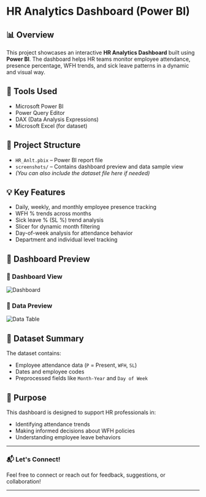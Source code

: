 # HR Analytics Dashboard (Power BI)

## 📊 Overview
This project showcases an interactive **HR Analytics Dashboard** built using **Power BI**. The dashboard helps HR teams monitor employee attendance, presence percentage, WFH trends, and sick leave patterns in a dynamic and visual way.

## 🧰 Tools Used
- Microsoft Power BI
- Power Query Editor
- DAX (Data Analysis Expressions)
- Microsoft Excel (for dataset)

## 📂 Project Structure
- `HR_Anlt.pbix` – Power BI report file
- `screenshots/` – Contains dashboard preview and data sample view
- *(You can also include the dataset file here if needed)*

## 💡 Key Features
- Daily, weekly, and monthly employee presence tracking
- WFH % trends across months
- Sick leave % (SL %) trend analysis
- Slicer for dynamic month filtering
- Day-of-week analysis for attendance behavior
- Department and individual level tracking

## 📸 Dashboard Preview

### 🔹 Dashboard View
![Dashboard](screenshots/dashboard_view.png)

### 🔹 Data Preview
![Data Table](screenshots/data_view.png)

## 📁 Dataset Summary
The dataset contains:
- Employee attendance data (`P` = Present, `WFH`, `SL`)
- Dates and employee codes
- Preprocessed fields like `Month-Year` and `Day of Week`

## 📌 Purpose
This dashboard is designed to support HR professionals in:
- Identifying attendance trends
- Making informed decisions about WFH policies
- Understanding employee leave behaviors

---

### 📬 Let's Connect!
Feel free to connect or reach out for feedback, suggestions, or collaboration!

---
